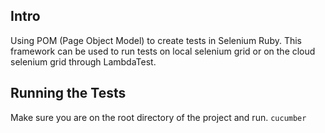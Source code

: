 ## Intro
Using POM (Page Object Model) to create tests in Selenium Ruby. 
This framework can be used to run tests on local selenium grid or 
on the cloud selenium grid through LambdaTest.

## Running the Tests
Make sure you are on the root directory of the project and run.
`cucumber`
